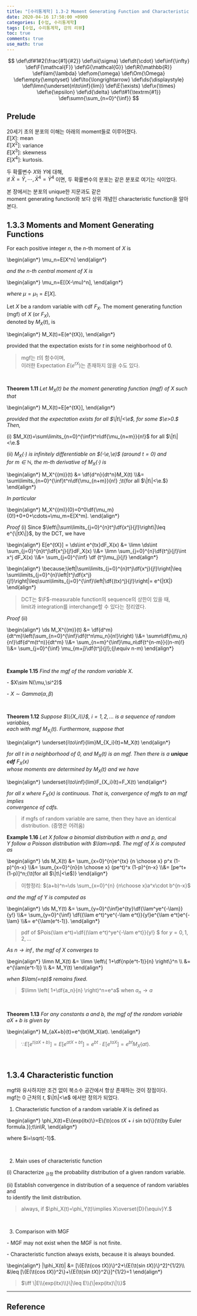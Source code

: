 ```yaml
---
title: "[수리통계학] 1.3-2 Moment Generating Function and Characteristic Function"
date: 2020-04-16 17:58:00 +0900
categories: [수업, 수리통계학]
tags: [수업, 수리통계학, 강의 리뷰]
toc: true
comments: true
use_math: true  	
---
```


$$
\def\df#1#2{\frac{#1}{#2}}
\def\si{\sigma}
\def\dt{\cdot}
\def\inf{\infty}
\def\F{\mathcal{F}}
\def\G{\mathcal{G}}
\def\R{\mathbb{R}}
\def\lam{\lambda}
\def\om{\omega}
\def\Om{\Omega}
\def\empty{\emptyset}
\def\lto{\longrightarrow}
\def\ds{\displaystyle}
\def\limn{\underset{n\to\inf}{lim}}
\def\E{\exists}
\def\x{\times}
\def\e{\epsilon}
\def\d{\delta}
\def\t#1{\textrm{#1}}
\def\sumn{\sum_{n=0}^{\inf}}
$$

## **Prelude**

20세기 초의 분포의 이해는 아래의 moment들로 이루어졌다.  
$E[X]$: mean  
$E[X^2]$: variance  
$E[X^3]$: skewness  
$E[X^4]$: kurtosis. 

두 확률변수 $X$와 $Y$에 대해,  
if $\bar{X}=\bar{Y},\cdots,\bar{X}^4=\bar{Y}^4$ 이면, 두 확률변수의 분포는 같은 분포로 여기는 식이었다.

본 장에서는 분포의 unique한 지문과도 같은  
moment generating function와 보다 상위 개념인 characteristic function을 알아본다.

## **1.3.3 Moments and Moment Generating Functions**

For each positive integer $n$, the $n$-th moment of $X$ is

\begin{align\*}
\mu_n=E[X^n]
\end{align\*}

*and the $n$-th central moment of $X$ is*

\begin{align\*}
\mu_n=E[(X-\mu)^n],
\end{align\*}

*where* $\mu=\mu_1=E[X]$. 

Let $X$ be a random variable with cdf $F_X$. The moment generating function (mgf) of $X$ (or $F_X$),  
denoted by $M_X(t)$, is 

\begin{align\*}
M_X(t)=E(e^{tX}),
\end{align\*}

provided that the expectation exists for $t$ in some neighborhood of $0$. 

> mgf는 $t$의 함수이며,  
> 이러한 Expectation $E(e^{tX})$는 존재하지 않을 수도 있다.

<br>

**Theorem 1.11** *Let $M_X(t)$ be the moment generating function (mgf) of $X$ such that*  

\begin{align\*}
M_X(t)=E[e^{tX}],
\end{align\*}

*provided that the expectation exists for all $\|t\|<\e$, for some $\e>0.$ Then,*

(i) $M_X(t)=\sum\limits_{n=0}^{\inf}t^n\df{\mu_{n+m}}{n!}$ for all $\|t\|<\e.$

(ii) *$M_X(\cdot)$ is infinitely differentiable on $(-\e,\e)$ (around $t=0$) and  
for $m\in\mathbb{N}$, the $m$-th derivative of $M_X(\cdot)$ is*

\begin{align\*}
M_X^{(m)}(t) &= \df{d^n}{dt^n}M_X(t) \\\\&= \sum\limits_{n=0}^{\inf}t^n\df{\mu_{n+m}}{n!}​ \;\t{for all $\|t\|<\e.$}
\end{align\*}

*In particular* 

\begin{align\*}
M_X^{(m)}(0)=0^0\df{\mu_m}{0!}+0+0+\cdots=\mu_m=E[X^m].​
\end{align\*}

*Proof* (i) Since $\left\|\sum\limits_{j=0}^{n}t^j\df{x^j}{j!}\right\|\leq e^{\|tX\|}$, by the DCT, we have

\begin{align\*}
E[e^{tX}] = \ds\int e^{tx}dF_X(x) &= \limn \ds\int \sum_{j=0}^{n}t^j\df{x^j}{j!}dF_X(x) \\\\&= \limn \sum_{j=0}^{n}\df{t^j}{j!}\int x^j dF_X(x) \\\\&= \sum_{j=0}^{\inf} \df {t^j\mu_j}{j!}
\end{align\*}

\begin{align\*}
\because\;\left\|\sum\limits_{j=0}^{n}t^j\df{x^j}{j!}\right\|\leq \sum\limits_{j=0}^{n}\left\|t^j\df{x^j}{j!}\right\|\leq\sum\limits_{j=0}^{\inf}\left\|\df{(tx)^j}{j!}\right\|= e^{\|tX\|}
\end{align\*}

> DCT는 $\F$-measurable function의 sequence의 상한이 있을 때,  
> limit과 integration를 interchange할 수 있다는 정리였다.  

*Proof* (ii) 

\begin{align\*}
\ds M_X^{(m)}(t) &= \df{d^m}{dt^m}\left(\sum_{n=0}^{\inf}\df{t^n\mu_n}{n!}\right) \\\\&= \sumn\df{\mu_n}{n!}\df{d^m(t^n)}{dt^m} \\\\&= \sum_{n=m}^{\inf}\mu_n\df{t^{n-m}}{(n-m)!} \\\\&= \sum_{j=0}^{\inf} \mu_{m+j}\df{t^j}{j!}\;(j\equiv n-m)
\end{align\*}

<br>

**Example 1.15** *Find the mgf of the random variable $X$.*

\- $X\sim N(\mu,\si^2)$

\- $X\sim Gamma(\alpha,\beta)$

<br>

**Theorem 1.12** *Suppose $\\{X_i\\}$, $i=1,2,...$ is a sequence of random variables,  
each with mgf $M_{X_i}(t)$. Furthermore, suppose that*

\begin{align\*}
\underset{i\to\inf}{lim}M_{X_i}(t)=M_X(t)
\end{align\*}

*for all $t$ in a neighborhood of $0$, and $M_X(t)$ is an mgf. Then there is a **unique cdf** $F_X(x)$  
whose moments are determined by $M_X(t)$ and we have*

\begin{align\*}
\underset{i\to\inf}{lim}F_{X_i}(t)=F_X(t)
\end{align\*}

*for all $x$ where $F_X(x)$ is continuous. That is, convergence of mgfs to an mgf implies  
convergence of cdfs.*

> if mgfs of random variable are same, then they have an identical distribution.
> (증명은 어려움)

**Example 1.16** *Let $X$ follow a binomial distribution with $n$ and $p$, and  
$Y$ follow a Poisson distribution with $\lam=np$. The mgf of $X$ is computed as*

\begin{align\*}
\ds M_X(t) &= \sum_{x=0}^{n}e^{tx} {n \choose x} p^x (1-p)^{n-x} \\\\&= \sum_{x=0}^{n}{n \choose x} (pe^t)^x (1-p)^{n-x} \\\\&= [pe^t+(1-p)]^n\;(\t{for all $\|t\|<\e$)}​
\end{align\*}

> 이항정리: $(a+b)^n=\ds \sum_{x=0}^{n} {n\choose x}a^x\cdot b^{n-x}$

*and the mgf of $Y$ is computed as* 

\begin{align\*}
\ds M_Y(t) &= \sum_{y=0}^{\inf}e^{ty}\df{\lam^ye^{-\lam}}{y!} \\\\&= \sum_{y=0}^{\inf} \df{(\lam e^t)^ye^{-\lam e^t}}{y!}e^{\lam e^t}e^{-\lam} \\\\&= e^{\lam(e^t-1)}.
\end{align\*}

> pdf of $Pois(\lam e^t)=\df{(\lam e^t)^ye^{-\lam e^t}}{y!} $ for $y=0,1,2,...$

*As $n\to\inf$, the mgf of $X$ converges to*

\begin{align\*}
\limn M_X(t) &= \limn \left\\{ 1+\df{np(e^t-1)}{n} \right\\}^n \\\\ &= e^{\lam(e^t-1)} \\\\ &= M_Y(t)
\end{align\*}

*when $\lam(=np)$ remains fixed.*

> $\limn \left( 1+\df{a_n}{n} \right)^n=e^a$ when $a_n \to a$ 

<br>

**Theorem 1.13** *For any constants $a$ and $b$, the mgf of the random variable $aX+b$ is given by*

\begin{align\*}
M_{aX+b}(t)=e^{bt}M_X(at).
\end{align\*}

> $\because E[e^{t(aX+b)}]=E[e^{atX+bt}]=e^{bt}\cdot E[e^{taX}]=e^{bt}M_X(at).$

<br>

## **1.3.4 Characteristic function**

mgf와 유사하지만 조건 없이 복소수 공간에서 항상 존재하는 것이 장점이다.   
mgf는 0 근처의 $t$, $\|t\|<\e$  에서만 정의가 되었다.

1) Characteristic function of a random variable $X$ is defined as 

\begin{align\*}
\phi_X(t)=E\\{exp(itx)\\}=E\\{\t{cos $tX$ $+$ $i$ sin $tx$}\\}(\t{by Euler formula.})\;t\in\R,​
\end{align\*}

where $i=\sqrt{-1}$.

<br>

2) Main uses of characteristic function 

(i) Characterize <sub>규정</sub> the probability distribution of a given random variable.

(ii) Establish convergence in distribution of a sequence of random variables and  
to identify the limit distribution.

> always, if $\phi_X(t)=\phi_Y(t)\implies X\overset{D}{\equiv}Y.$

<br>

3) Comparison with MGF

\- MGF may not exist when the MGF is not finite.

\- Characteristic function always exists, because it is always bounded.

\begin{align\*}
\|\phi_X(t)\| &= [\\{E(\t{cos $tX$)}\\}^2+\\{E(\t{sin $tX$)}\\}^2]^{1/2}\\\\  &\leq [\\{E(\t{cos $tX$)}^2\\}+\\{E(\t{sin $tX$)}^2\\}]^{1/2}=1
\end{align\*}

> $\iff \|E\\{exp(itx)\\}\|\leq E\\{\|exp(itx)\|\\}$



***

## **Reference**







